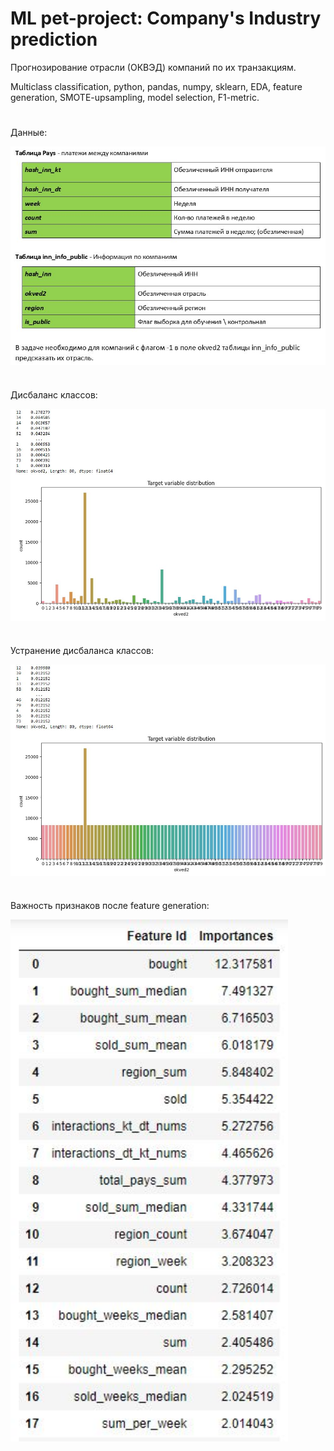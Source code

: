 # ML pet-project: Company's Industry prediction

Прогнозирование отрасли (ОКВЭД) компаний по их транзакциям. 

Multiclass classification, python, pandas, numpy, sklearn, EDA, feature generation, SMOTE-upsampling, model selection, F1-metric. 

#
Данные: 

<img align='center' src="https://github.com/rectorkipa/ML_Company-s_Industry_prediction/blob/main/task_sc_sh.JPG" width="888">

#
Дисбаланс классов: 

<img align='center' src="https://github.com/rectorkipa/ML_Company-s_Industry_prediction/blob/main/imbalanced_classes.JPG" width="888">

#
Устранение дисбаланса классов:

<img align='center' src="https://github.com/rectorkipa/ML_Company-s_Industry_prediction/blob/main/balanced_classes.JPG" width="888">

#
Важность признаков после feature generation: 

<img align='center' src="https://github.com/rectorkipa/ML_Company-s_Industry_prediction/blob/main/feature_importance.JPG" width="444">
